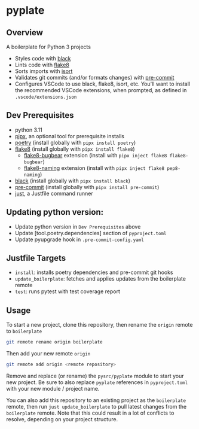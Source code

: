 # pyplate

## Overview
A boilerplate for Python 3 projects

- Styles code with [black](https://github.com/psf/black)
- Lints code with [flake8](https://github.com/PyCQA/flake8)
- Sorts imports with [isort](https://github.com/PyCQA/isort)
- Validates git commits (and/or formats changes) with [pre-commit](https://github.com/pre-commit/pre-commit)
- Configures VSCode to use black, flake8, isort, etc. You'll want to install the recommended VSCode extensions, when prompted, as defined in `.vscode/extensions.json`

## Dev Prerequisites
- python 3.11
- [pipx](https://pypa.github.io/pipx/), an optional tool for prerequisite installs
- [poetry](https://github.com/python-poetry/poetry) (install globally with `pipx install poetry`)
- [flake8](https://github.com/PyCQA/flake8) (install globally with `pipx install flake8`)
  - [flake8-bugbear](https://github.com/PyCQA/flake8-bugbear) extension (install with `pipx inject flake8 flake8-bugbear`)
  - [flake8-naming](https://github.com/PyCQA/pep8-naming) extension (install with `pipx inject flake8 pep8-naming`)
- [black](https://github.com/psf/black) (install globally with `pipx install black`)
- [pre-commit](https://github.com/pre-commit/pre-commit) (install globally with `pipx install pre-commit`)
- [just](https://github.com/casey/just), a Justfile command runner

## Updating python version:
- Update python version in `Dev Prerequisites` above
- Update \[tool.poetry.dependencies\] section of `pyproject.toml`
- Update pyupgrade hook in `.pre-commit-config.yaml`

## Justfile Targets

- `install`: installs poetry dependencies and pre-commit git hooks
- `update_boilerplate`: fetches and applies updates from the boilerplate remote
- `test`: runs pytest with test coverage report

## Usage
To start a new project, clone this repository, then rename the `origin` remote to `boilerplate`
```bash
git remote rename origin boilerplate
```
Then add your new remote `origin`
```bash
git remote add origin <remote repository>
```
Remove and replace (or rename) the `pysrc/pyplate` module to start your new project. Be sure to also replace `pyplate` references in `pyproject.toml` with your new module / project name.

You can also add this repository to an existing project as the `boilerplate` remote, then run `just update_boilerplate` to pull latest changes from the `boilerplate` remote. Note that this could result in a lot of conflicts to resolve, depending on your project structure.

